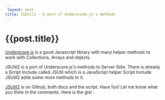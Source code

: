 ```yaml
---
 layout: post
title: JSUtil2 - A port of Underscode.js's methods
--- 
```

 {{post.title}}
======================================================
<a href="http://underscorejs.org/">Underscore.js</a> is a good Javascript library with many helper methods to work with Collections, Arrays and objects.

JSUtil2 is a port of Underscore.js's methods to Server Side. There is already a Script Include called JSUtil which is a JavaScript helper Script Include. JSUtil2 adds some more methods to it.

<a href="https://github.com/abhididdigi/JSUtil2">JSUtil2</a> is on Github, both docs and the script. Have fun! Let me know what you think in the comments.
Here is the gist : 

<script src="https://gist.github.com/abhididdigi/5925922.js"></script>